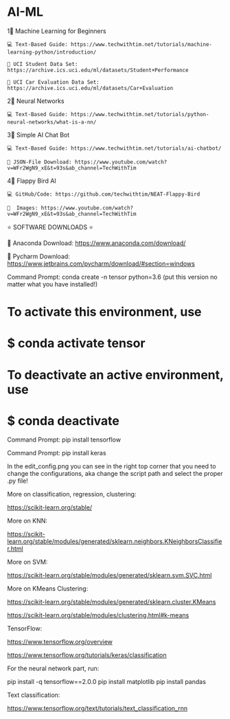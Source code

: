# AI-ML

1⃣  Machine Learning for Beginners

    💻 Text-Based Guide: https://www.techwithtim.net/tutorials/machine-learning-python/introduction/
    
    💾 UCI Student Data Set: https://archive.ics.uci.edu/ml/datasets/Student+Performance
    
    💾 UCI Car Evaluation Data Set: https://archive.ics.uci.edu/ml/datasets/Car+Evaluation

2⃣  Neural Networks 

    💻 Text-Based Guide: https://www.techwithtim.net/tutorials/python-neural-networks/what-is-a-nn/

3⃣  Simple AI Chat Bot 

    💻 Text-Based Guide: https://www.techwithtim.net/tutorials/ai-chatbot/
    
    💾 JSON-File Download: https://www.youtube.com/watch?v=WFr2WgN9_xE&t=93s&ab_channel=TechWithTim

4⃣  Flappy Bird AI

    💻 GitHub/Code: https://github.com/techwithtim/NEAT-Flappy-Bird
    
    💾  Images: https://www.youtube.com/watch?v=WFr2WgN9_xE&t=93s&ab_channel=TechWithTim

⭐ SOFTWARE DOWNLOADS ⭐

🔗 Anaconda Download: https://www.anaconda.com/download/

🔗 Pycharm Download: https://www.jetbrains.com/pycharm/download/#section=windows

Command Prompt: conda create -n tensor python=3.6 (put this version no matter what you have installed!)
#
# To activate this environment, use
#
#     $ conda activate tensor
#
# To deactivate an active environment, use
#
#     $ conda deactivate

Command Prompt: pip install tensorflow

Command Prompt: pip install keras

In the edit_config.png you can see in the right top corner that you need to change the configurations, aka change the script path and select the proper .py file!

More on classification, regression, clustering:

https://scikit-learn.org/stable/

More on KNN:

https://scikit-learn.org/stable/modules/generated/sklearn.neighbors.KNeighborsClassifier.html

More on SVM:

https://scikit-learn.org/stable/modules/generated/sklearn.svm.SVC.html


More on KMeans Clustering:

https://scikit-learn.org/stable/modules/generated/sklearn.cluster.KMeans

https://scikit-learn.org/stable/modules/clustering.html#k-means


TensorFlow:

https://www.tensorflow.org/overview

https://www.tensorflow.org/tutorials/keras/classification


For the neural network part, run:

pip install -q tensorflow==2.0.0
pip install matplotlib
pip install pandas


Text classification:

https://www.tensorflow.org/text/tutorials/text_classification_rnn










